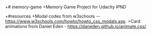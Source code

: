 +# memory-game
+Memory Game Project for Udacity IPND

+#resources
+Modal codes from w3schools -- https://www.w3schools.com/howto/howto_css_modals.asp.
+Card animations from Daniel Eden - https://daneden.github.io/animate.css/.
